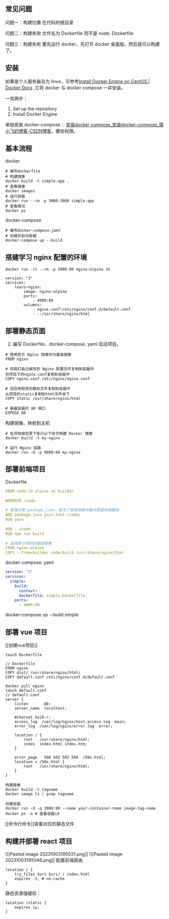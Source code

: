 ## 常见问题
问题一：构建位置
在代码的根目录

问题二：构建失败
文件名为 Dockerfile 而不是 node. Dockerfile

问题三：构建失败
要先运行 docker，先打开 docker 桌面版，然后就可以构建了。

## 安装
如果是个人服务器且为 linux，可参考[Install Docker Engine on CentOS | Docker Docs](https://docs.docker.com/engine/install/centos/#install-using-the-repository) ,它将 docker 与 docker compose 一并安装。

一共两步：
1. Set up the repository
2. Install Docker Engine

单独安装 docker-compose： [安装docker compose\_安装docker-compose\_猿小飞的博客-CSDN博客](https://blog.csdn.net/u011442726/article/details/130823392)，要给权限。
## 基本流程
docker
``` shell
# 编写dockerfile
# 构建镜像
docker build -t simple-app .
# 查看镜像
docker images
# 运行容器
docker run --rm -p 3000:3000 simple-app
# 查看情况
docker ps
```
docker-compose
``` shell
# 编写docker-compose.yaml
# 创建并启动容器
docker-compose up --build
```
## 搭建学习 nginx 配置的环境
```
docker run -it --rm -p 3000:80 nginx:alpine sh
```

```
version: "3"
services:
	learn-nginx:
		image: nginx:alpine
		ports:
			- 4000:80
		volumns:
			- nginx.conf:/etc/nginx/conf.d/default.conf
			- .:/usr/share/nginx/html 
```
## 部署静态页面
2. 编写 Dockerfile、docker-compose. yaml 启动项目。
```shell
# 使用官方 Nginx 镜像作为基础镜像
FROM nginx

# 将我们自己编写的 Nginx 配置文件复制到容器中
将项目下的nginx.conf复制到容器中
COPY nginx.conf /etc/nginx/nginx.conf

# 将应用程序的静态文件复制到容器中
从项目的static复制到html文件夹下
COPY static /usr/share/nginx/html

# 暴露容器的 80 端口
EXPOSE 80
```
构建镜像、映射到主机
```shell
# 在项目根目录下执行以下命令构建 Docker 镜像
docker build -t my-nginx .

# 运行 Nginx 容器
docker run -d -p 8080:80 my-nginx
```
## 部署前端项目
Dockerfile
``` yaml
FROM node:14-alpine as builder
 
WORKDIR /code
 
# 单独分离 package.json，是为了安装依赖可最大限度利用缓存
ADD package.json yarn.lock /code/
RUN yarn
 
ADD . /code
RUN npm run build
 
# 选择更小体积的基础镜像
FROM nginx:alpine
COPY --from=builder code/build /usr/share/nginx/html
```

docker-compose. yaml
``` yaml
version: "3"
services:
  simple:
    build:
      context: .
      dockerfile: simple.Dockerfile
    ports:
      - 4000:80
```

docker-compose up --build simple

## 部署 vue 项目
[[创建vue项目]]
```
touch Dockerfile

// Dockerfile
FROM nginx  
COPY dist/ /usr/share/nginx/html/  
COPY default.conf /etc/nginx/conf.d/default.conf  

docker pull nginx
touch default.conf
// default.conf
server {
    listen       80;
    server_name  localhost;

    #charset koi8-r;
    access_log  /var/log/nginx/host.access.log  main;
    error_log  /var/log/nginx/error.log  error;

    location / {
        root   /usr/share/nginx/html;
        index  index.html index.htm;
    }

    error_page   500 502 503 504  /50x.html;
    location = /50x.html {
        root   /usr/share/nginx/html;
    }
}

构建镜像
docker build -t tagname .
docker image ls | grep tagname

创建容器
docker run -d -p 3000:80 --name your-container-name image-tag-name
docker ps -a # 查看容器id
```
[[命令行命令]]查看对应的静态文件

## 构建并部署 react 项目
![[Pasted image 20231003195031.png]]
![[Pasted image 20231003195046.png]]
配置前端路由
```
location / {
	try_files $uri $uri/ / index.html
	expires -1; # no-cache
}
```
静态资源强缓存：
```
location /static {
	expires 1y;
}
```